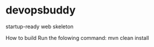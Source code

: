 # devopsbuddy
startup-ready web skeleton

How to build
Run the folowing command:
mvn clean install	
